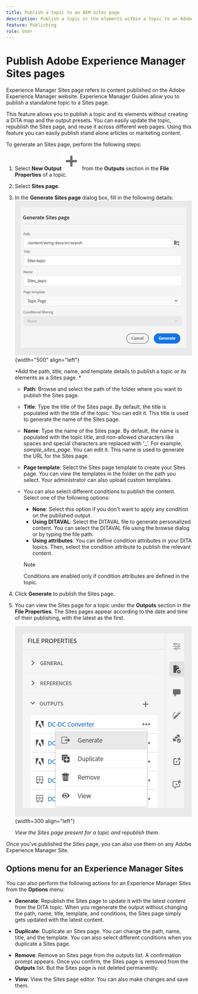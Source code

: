 ```yaml
---
title: Publish a topic to an AEM Sites page
description: Publish a topic or the elements within a topic to an Adobe Experience Manager Sites output.  Learn how to view the Experience Manager Sites page present for a topic and republish them.
feature: Publishing
role: User
---
```

# Publish Adobe Experience Manager Sites pages


Experience Manager Sites page refers to content published on the Adobe Experience Manager website. Experience Manager Guides allow you to publish a standalone topic to a Sites page. 

This feature allows you to publish a topic and its elements without creating a DITA map and the output presets. You can easily update the topic, republish the Sites page, and reuse it across different web pages. Using this feature you can easily publish stand alone articles or marketing content. 





To generate an Sites page, perform the following steps:



       
1. Select **New Output** ![new output icon](./images/Add_icon.svg) from the **Outputs** section in the **File Properties** of a topic.
1. Select **Sites page**.  


1. In the **Generate Sites page** dialog box, fill in the following details:
        ![Add the path and template details in Generate Sites page](images/aem-sites-page-generate.png){width="500" align="left"}
        
    *Add the path, title, name, and template details to publish a topic or its elements as a Sites page. *  

    * **Path**: Browse and select the path of the folder where you want to publish the Sites page. 
    * **Title**: Type the title of the Sites page. By default, the title is populated with the title of the topic. You can edit it. This title is used to generate the name of the Sites page.
    * **Name**: Type the name of the Sites page. By default, the name is populated with the topic title, and non-allowed characters like spaces and special characters are replaced with '_'. For example, *sample_sites_page*. You can edit it. This name is used to generate the URL for the Sites page.
    * **Page template**: Select the Sites page template to create your Sites page. You can view the templates in the folder on the path you select. Your administrator can also upload custom templates. 


    * You can also select different conditions to publish the content.  Select one of the following options:

               
        * **None**: Select this option if you don't want to apply any condition on the published output.
        * **Using DITAVAL**: Select the DITAVAL file to generate personalized content. You can select the DITAVAL file using the browse dialog or by typing the file path. 
        * **Using attributes**: You can define condition attributes in your DITA topics. Then, select the condition attribute to publish the relevant content.
        
        >[!NOTE] 
        > 
        >Conditions are enabled only if condition attributes are defined in the topic.
        
           

1. Click **Generate** to publish the Sites page.
1. You can view the Sites page for a topic under the **Outputs** section in the **File Properties**. The Sites pages appear according to the date and time of their publishing, with the latest as the first. 
 
    ![View the Sites page for a topic](images/aem-sites-outputs.png){width=300 align="left"}
       
     *View the Sites page present for a topic and republish them.*  

 


Once you've published the Sites page, you can also use them on any Adobe Experience Manager Site.


## Options menu for an Experience Manager Sites

You can also perform the following actions for an Experience Manager Sites from the **Options** menu:

* **Generate**: Republish the Sites page to update it with the latest content from the DITA topic. When you regenerate the output without changing the path, name, title, template, and conditions, the  Sites page simply gets updated with the latest content.

* **Duplicate**: Duplicate an  Sites page. You can change the path, name, title, and the template. You can also select different conditions when you duplicate a Sites page.

* **Remove**: Remove an Sites page from the outputs list. A confirmation prompt appears. Once you confirm, the Sites page is removed from the **Outputs** list. But the Sites page is not deleted permanently.

* **View**: View the Sites page editor. You can also make changes and save them.
